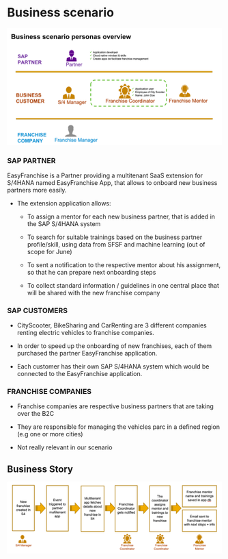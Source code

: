 # Business scenario 
![Persona Overview](./images/EasyFranchise%20persona.png)


### SAP PARTNER ​

EasyFranchise is a Partner providing a multitenant SaaS extension for S/4HANA named EasyFranchise App, that allows to onboard new business partners more easily. ​

- The extension application allows:​

    - To assign a mentor for each new business partner, that is added in the SAP S/4HANA system​

    - To search for suitable trainings based on the business partner profile/skill, using data from SFSF and machine learning (out of scope for June)​

    - To sent a notification to the respective mentor about his assignment, so that he can prepare next onboarding steps​

    - To collect standard information / guidelines in one central place that will be shared with the new franchise company​

### SAP CUSTOMERS​

- CityScooter, BikeSharing and CarRenting are 3 different companies renting electric vehicles to franchise companies. ​

- In order to speed up the onboarding of new franchises, each of them purchased the partner EasyFranchise application. ​
- Each customer has their own SAP S/4HANA system which would be connected to the EasyFranchise application.

### FRANCHISE COMPANIES​

- Franchise companies are respective business partners that are taking over the B2C​

- They are responsible for managing the vehicles parc in a defined region (e.g one or more cities)​

- Not really relevant in our scenario​

## Business Story

![Business Story](./images/Business%20Story.png)